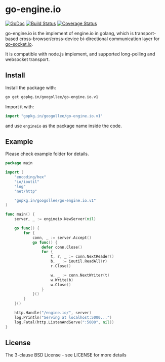 # go-engine.io

[![GoDoc](http://godoc.org/gopkg.in/googollee/go-engine.io.v1?status.svg)](http://godoc.org/gopkg.in/googollee/go-engine.io.v1) [![Build Status](https://travis-ci.org/googollee/go-engine.io.svg)](https://travis-ci.org/googollee/go-engine.io)
[![Coverage Status](https://coveralls.io/repos/github/googollee/go-engine.io/badge.svg?branch=v1.4)](https://coveralls.io/github/googollee/go-engine.io?branch=v1.4)

go-engine.io is the implement of engine.io in golang, which is transport-based cross-browser/cross-device bi-directional communication layer for [go-socket.io](https://github.com/googollee/go-socket.io).

It is compatible with node.js implement, and supported long-polling and websocket transport.

## Install

Install the package with:

```bash
go get gopkg.in/googollee/go-engine.io.v1
```

Import it with:

```go
import "gopkg.in/googollee/go-engine.io.v1"
```

and use `engineio` as the package name inside the code.

## Example

Please check example folder for details.

```go
package main

import (
	"encoding/hex"
	"io/ioutil"
	"log"
	"net/http"

	"gopkg.in/googollee/go-engine.io.v1"
)

func main() {
	server, _ := engineio.NewServer(nil)

	go func() {
		for {
			conn, _ := server.Accept()
			go func() {
				defer conn.Close()
				for {
					t, r, _ := conn.NextReader()
					b, _ := ioutil.ReadAll(r)
					r.Close()

					w, _ := conn.NextWriter(t)
					w.Write(b)
					w.Close()
				}
			}()
		}
	}()

	http.Handle("/engine.io/", server)
	log.Println("Serving at localhost:5000...")
	log.Fatal(http.ListenAndServe(":5000", nil))
}
```

## License

The 3-clause BSD License  - see LICENSE for more details
